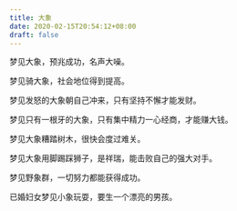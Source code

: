 ```yaml
---
title: 大象
date: 2020-02-15T20:54:12+08:00
draft: false
---
```


梦见大象，预兆成功，名声大噪。<br>


梦见骑大象，社会地位得到提高。<br>


梦见发怒的大象朝自己冲来，只有坚持不懈才能发财。<br>


梦见只有一根牙的大象，只有集中精力一心经商，才能赚大钱。<br>


梦见大象糟踏树木，很快会度过难关。<br>


梦见大象用脚踢踩狮子，是祥瑞，能击败自己的强大对手。<br>


梦见野象群，一切努力都能获得成功。<br>


已婚妇女梦见小象玩耍，要生一个漂亮的男孩。<br>
